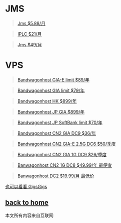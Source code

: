 # JMS
> [Jms $5.88/月](https://justmysocks3.net/members/aff.php?aff=19499&pid=2)

> [IPLC $21/月](https://justmysocks3.net/members/aff.php?aff=19499&pid=9)

> [Jms $49/月](https://justmysocks3.net/members/aff.php?aff=19499&pid=10)

# VPS

> [Bandwagonhost GIA-E limit $89/年](https://bwh81.net/aff.php?aff=67947&pid=105)

> [Bandwagonhost GIA limit $79/年](https://bwh81.net/aff.php?aff=67947&pid=112)

> [Bandwagonhost HK $899/年](https://bwh81.net/aff.php?aff=67947&pid=95)

> [Bandwagonhost JP GIA $899/年](https://bwh81.net/aff.php?aff=67947&pid=108)

> [Bandwagonhost JP SoftBank limit $70/年](https://bwh81.net/aff.php?aff=67947&pid=104)

> [Bandwagonhost CN2 GIA DC9 $36/年](https://bwh81.net/aff.php?aff=67947&pid=71)

> [Bandwagonhost CN2 GIA-E 2.5G DC6 $50/季度](https://bwh81.net/aff.php?aff=67947&pid=87)

> [Bandwagonhost CN2 GIA 1G DC9 $26/季度](https://bwh81.net/aff.php?aff=67947&pid=75)

> [Banwagonhost CN2 1G DC8 $49.99/年 最便宜](https://bwh81.net/aff.php?aff=67947&pid=57)

> [Banwagonhost DC2 $19.99/月 最低价](https://bwh81.net/aff.php?aff=67947&pid=46)


[也可以看看 GigsGigs](https://clientarea.gigsgigscloud.com/?affid=1965)

  
## [back to home](https://books.way2guide.ml/)

本文所有内容来自互联网
